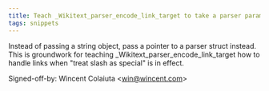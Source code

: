 ```yaml
---
title: Teach _Wikitext_parser_encode_link_target to take a parser parameter (wikitext, 605aba1)
tags: snippets
---
```


Instead of passing a string object, pass a pointer to a parser struct instead. This is groundwork for teaching \_Wikitext\_parser\_encode\_link\_target how to handle links when "treat slash as special" is in effect.

Signed-off-by: Wincent Colaiuta &lt;win@wincent.com&gt;
